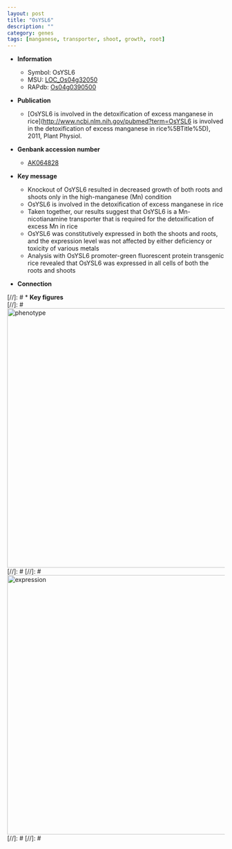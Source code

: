 ```yaml
---
layout: post
title: "OsYSL6"
description: ""
category: genes
tags: [manganese, transporter, shoot, growth, root]
---
```


* **Information**  
    + Symbol: OsYSL6  
    + MSU: [LOC_Os04g32050](http://rice.plantbiology.msu.edu/cgi-bin/ORF_infopage.cgi?orf=LOC_Os04g32050)  
    + RAPdb: [Os04g0390500](http://rapdb.dna.affrc.go.jp/viewer/gbrowse_details/irgsp1?name=Os04g0390500)  

* **Publication**  
    + [OsYSL6 is involved in the detoxification of excess manganese in rice](http://www.ncbi.nlm.nih.gov/pubmed?term=OsYSL6 is involved in the detoxification of excess manganese in rice%5BTitle%5D), 2011, Plant Physiol.

* **Genbank accession number**  
    + [AK064828](http://www.ncbi.nlm.nih.gov/nuccore/AK064828)

* **Key message**  
    + Knockout of OsYSL6 resulted in decreased growth of both roots and shoots only in the high-manganese (Mn) condition
    + OsYSL6 is involved in the detoxification of excess manganese in rice
    + Taken together, our results suggest that OsYSL6 is a Mn-nicotianamine transporter that is required for the detoxification of excess Mn in rice
    + OsYSL6 was constitutively expressed in both the shoots and roots, and the expression level was not affected by either deficiency or toxicity of various metals
    + Analysis with OsYSL6 promoter-green fluorescent protein transgenic rice revealed that OsYSL6 was expressed in all cells of both the roots and shoots

* **Connection**  

[//]: # * **Key figures**  
[//]: # <img src="http://funRiceGenes.github.io/images/OsYSL6.pheno.png" alt="phenotype"  style="width: 600px;"/>
[//]: # 
[//]: # <img src="http://funRiceGenes.github.io/images/OsYSL6.exp.png" alt="expression"  style="width: 600px;"/>
[//]: # 
[//]: # 
